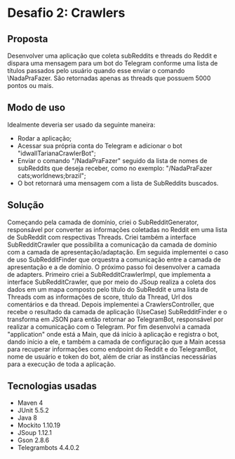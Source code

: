 # Desafio 2: Crawlers

## Proposta
Desenvolver uma aplicação que coleta subReddits e threads do Reddit e dispara uma mensagem para um bot do Telegram 
conforme uma lista de títulos passados pelo usuário quando esse enviar o comando \NadaPraFazer. São retornadas apenas as 
threads que possuem 5000 pontos ou mais.

## Modo de uso
Idealmente deveria ser usado da seguinte maneira:
- Rodar a aplicação;
- Acessar sua própria conta do Telegram e adicionar o bot "idwallTarianaCrawlerBot";
- Enviar o comando "/NadaPraFazer" seguido da lista de nomes de subReddits que deseja receber, como no
exemplo: "/NadaPraFazer cats;worldnews;brazil";
- O bot retornará uma mensagem com a lista de SubReddits buscados.

## Solução
Começando pela camada de domínio, criei o SubRedditGenerator, responsável por converter as informações coletadas no Reddit 
em uma lista de SubReddit com respectivas Threads. Criei também a interface SubRedditCrawler que possibilita a comunicação
da camada de domínio com a camada de apresentação/adaptação.
Em seguida implementei o caso de uso SubRedditFinder que orquestra a comunicação entre a camada de apresentação e a de 
domínio.
O próximo passo foi desenvolver a camada de adapters. Primeiro criei a SubRedditCrawlerImpl, que implementa a interface 
SubRedditCrawler, que por meio do JSoup realiza a coleta dos dados em um mapa composto pelo título do SubReddit e uma 
lista de Threads com as informações de score, título da Thread, Url dos comentários e da thread. Depois implementei a
CrawlersController, que recebe o resultado da camada de aplicação (UseCase) SubRedditFinder e o transforma em JSON para
então retornar ao TelegramBot, responsável por realizar a comunicação com o Telegram.
Por fim desenvolvi a camada "application" onde está a Main, que dá início à aplicação e registra o bot, dando início a 
ele, e também a camada de configuração que a Main acessa para recuperar informações como endpoint do Reddit e do 
TelegramBot, nome de usuário e token do bot, além de criar as instâncias necessárias para a execução de toda a aplicação.


## Tecnologias usadas
- Maven 4
- JUnit 5.5.2
- Java 8
- Mockito 1.10.19
- JSoup 1.12.1
- Gson 2.8.6
- Telegrambots 4.4.0.2